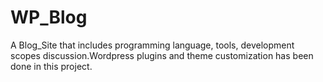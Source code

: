 # WP_Blog
A Blog_Site that includes programming language, tools, development scopes discussion.Wordpress plugins and theme customization has been done in this project.

